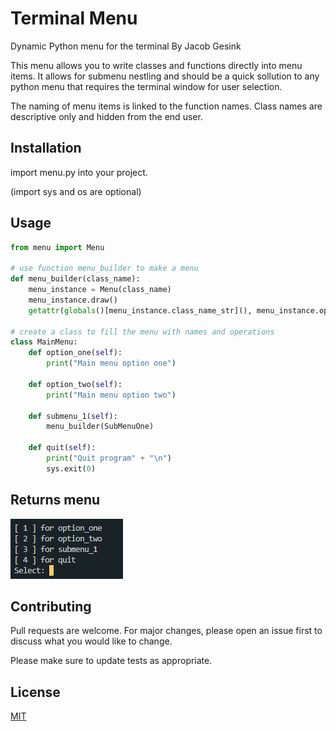 # Terminal Menu

Dynamic Python menu for the terminal
By Jacob Gesink

This menu allows you to write classes and functions directly into menu items. It allows for submenu nestling and should be a quick sollution to any python menu that requires the terminal window for user selection.

The naming of menu items is linked to the function names. Class names are descriptive only and hidden from the end user.

## Installation

import menu.py into your project.

(import sys and os are optional)

## Usage

```python
from menu import Menu

# use function menu_builder to make a menu
def menu_builder(class_name):
    menu_instance = Menu(class_name)
    menu_instance.draw()
    getattr(globals()[menu_instance.class_name_str](), menu_instance.option)()

# create a class to fill the menu with names and operations
class MainMenu:
    def option_one(self):
        print("Main menu option one")

    def option_two(self):
        print("Main menu option two")

    def submenu_1(self):
        menu_builder(SubMenuOne)

    def quit(self):
        print("Quit program" + "\n")
        sys.exit(0)
```

## Returns menu

![screenshot](assets/image.png)

## Contributing

Pull requests are welcome. For major changes, please open an issue first
to discuss what you would like to change.

Please make sure to update tests as appropriate.

## License

[MIT](https://choosealicense.com/licenses/mit/)
